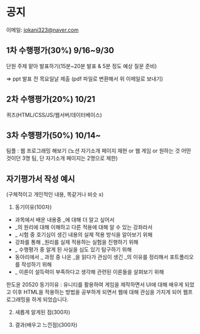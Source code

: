 # 공지

이메일: jokani323@naver.com

## 1차 수행평가(30%) 9/16~9/30
단원 주제 맡아 발표하기(15분~20분 발표 & 5분 정도 예상 질문 준비)

=> ppt 발표 전 목요일날 제출 (pdf 파일로 변환해서 위 이메일로 보내기)

## 2차 수행평가(20%) 10/21
퀴즈(HTML/CSS/JS/웹서버/데이터베이스)

## 3차 수행평가(50%) 10/14~
팀플 :  웹 프로그래밍 해보기 (노션 자기소개 페이지 재현 or 웹 게임 or 원하는 것 어떤것이던 3명 팀, 단 자기소개 페이지는 2명으로 제한)


## 자기평가서 작성 예시

(구체적이고 개인적인 내용, 똑같거나 비슷 x)

1. 동기이유(100자)
- 과목에서 배운 내용중 _에 대해 더 알고 싶어서
- _의 원리에 대해 이해하고 다른 적용에 대해 알 수 있는 강좌라서
- _ 시험 중 호기심이 생긴 내용의 실제 적용 방식을 알아보기 위해
- 강좌를 통해 _원리를 실제 적용하는 실험을 진행하기 위해
-  _ 수행평가 중 알게 된 사실을 심도 있기 탐구하기 위해
- 동아리에서 _ 과정 중 나온 _을 읽다가 관심이 생긴 _의 이유를 정리해서 포트폴리오를 작성하기 위해
- _ 이론이 설득력이 부족하다고 생각해 관련된 이론들을 살펴보기 위해

한도윤 20520
동기이유 : 유니티를 활용하여 게임을 제작하면서 UI에 대해 배우게 되었고 이후 HTML을 적용하는 방법을 공부하게 되면서 웹에 대해 관심을 가지게 되어 웹프로그래밍을 하게 되었습니다.

2. 새롭게 알게된 점(300자)

3. 결과(배우고 느낀점)(300자)



